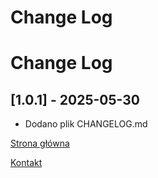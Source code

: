 # Change Log

# Change Log



## [1.0.1] - 2025-05-30

- Dodano plik CHANGELOG.md

<nav>

  <a href="index.html">Strona główna</a>

  <a href="contact.html">Kontakt</a>

</nav>





